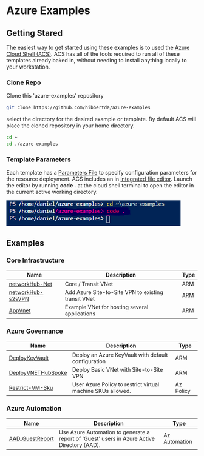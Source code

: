 # Azure Examples

## Getting Stared

The easiest way to get started using these examples is to used the [Azure Cloud Shell (ACS)](https://shell.azure.com). ACS has all of the tools required to run all of these templates already baked in, without needing to install anything locally to your workstation.

### Clone Repo

Clone this 'azure-examples' repository

```bash
git clone https://github.com/hibbertda/azure-examples
```

select the directory for the desired example or template. By default ACS will place the cloned repository in your home directory.

```bash
cd ~
cd ./azure-examples
```

### Template Parameters

Each template has a [Parameters File](https://docs.microsoft.com/en-us/azure/azure-resource-manager/templates/template-parameters) to specify configuration parameters for the resource deployment. ACS includes an in [integrated file editor](https://docs.microsoft.com/en-us/azure/cloud-shell/using-cloud-shell-editor). Launch the editor by running **code .** at the cloud shell terminal to open the editor in the current active working directory.

![launch code editor](/img/acs_code_directory.png)

## Examples

### Core Infrastructure

|Name|Description|Type|
| --- | --- | --- |
| [networkHub-Net](/Templates/001-Networking/001-1_networkHub-Net) | Core / Transit VNet | ARM
| [networkHub-s2sVPN](/Templates/001-Networking/001-2_networkHub-s2sVPN) | Add Azure Site-to-Site VPN to existing transit VNet | ARM
| [AppVnet](/Templates/001-Networking/001-3_App-Vnet) | Example VNet for hosting several applications | ARM

### Azure Governance

|Name|Description|Type|
| --- | --- | --- |
| [DeployKeyVault](/Templates/KeyVault) | Deploy an Azure KeyVault with default configuration | ARM
| [DeployVNETHubSpoke](/Templates/VPN-hubSpoke) | Deploy Basic VNet with Site-to-Site VPN | ARM
| [Restrict-VM-Sku](/Policy/restrict-vm-sku) | User Azure Policy to restrict virtual machine SKUs allowed. | Az Policy

### Azure Automation

|Name|Description|Type|
| --- | --- | --- |
| [AAD_GuestReport](/Automation/aad-guest-report) | Use Azure Automation to generate a report of 'Guest' users in Azure Active Directory (AAD). | Az Automation